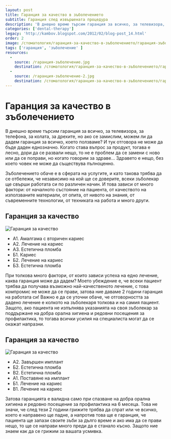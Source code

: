 ```yaml
---
layout: post
title: Гаранция за качество в зъболечението
subtitle: Гаранция след извършената процедура
description: 'В днешно време търсим гаранция за всичко, за телевизора, за телефона, за колата, за дрехите, но ако се замислим, можем ли да дадем гаранция за всичко, което ползваме?'
categories: ['dental-therapy']
legacy: 'http://kambov.blogspot.com/2012/02/blog-post_14.html'
order: 2
image: /стоматология/гаранция-за-качество-в-зъболечението/гаранция-зъболечение.jpg
tags: ['гаранция', 'зъболечение' ]
resources:
  -
    source: /гаранция-зъболечение.jpg
    destination: /стоматология/гаранция-за-качество-в-зъболечението/гаранция-зъболечение.jpg
  -
    source: /гаранция-зъболечение-2.jpg
    destination: /стоматология/гаранция-за-качество-в-зъболечението/гаранция-зъболечение-2.jpg   
---
```

# Гаранция за качество в зъболечението

В днешно време търсим гаранция за всичко, за телевизора, за телефона, за колата, за дрехите, но ако се замислим, можем ли да дадем гаранция за всичко, което ползваме? И тук отговора не може да бъде даден еднозначно. Когато става въпрос за продукт, тогава е лесно, дори да се развали нещо, то не е проблем да се замени с ново или да се поправи, но когато говорим за здраве... Здравето е нещо, без което човек не може да съществува пълноценно.

Зъболечението обаче е в сферата на услугите, и като такова трябва да се отбележи, че независимо на кой ще се доверите, всеки зъболекар ще свърши работата си по различен начин. И това зависи от много фактори: от началното състояние на пациента, от качеството на използваните материали, от опита, от нивото на знания, от съвременните технологии, от техниката на работа и много други.

## Гаранция за качество
![Гаранция за качество](гаранция-за-качество-в-зъболечението/гаранция-зъболечение.jpg)

- А1. Амалгама с вторичен кариес
- А2. Лечение на кариес
- А3. Естетична пломба
- Б1. Кариес
- Б2. Лечение на кариес
- Б3. Естетична пломба

При толкова много фактори, от които зависи успеха на едно лечение, каква гаранция може да дадем? Моето убеждение е, че всеки пациент трябва да получава възможно най-качественото лечение, с това компромис не може да се прави, затова ние даваме 2 години гаранция на работата си! Важно е да се уточни обаче, че отговорността за дадено лечение е колкото на зъболекаря толкова и на самия пациент. Защото, ако пациента не изпълнява указанията на своя зъболекар за поддържане на добра орална хигиена и редовни посещения за профилактика, то тогава всички усилия на специалиста могат да се окажат напразни.

## Гаранция за качество
![Гаранция за качество](гаранция-за-качество-в-зъболечението/гаранция-зъболечение-2.jpg)

- А2. Завършен имплант
- Б2. Естетична пломба
- В2. Естетична пломба
- А1. Поставяне на имплант
- Б1. Лечение на кариес
- В1. Лечение на кариес

Затова гаранцията е валидна само при спазване на добра орална хигиена и редовно посещение за профилактика на 6 месеца. Това не значи, че след тези 2 години грижите трябва да спрат или че всичко, което е направено ще падне, а напротив това ще е гаранция, че пациента ще запази своите зъби за дълго време и ако има да се прави нещо, то ще се направи много преди да е станало късно. Защото ние знаем как да се грижим за вашата усмивка.